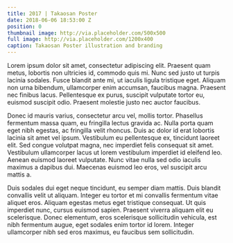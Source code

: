 ```yaml
---
title: 2017 | Takaosan Poster
date: 2018-06-06 18:53:00 Z
position: 0
thumbnail image: http://via.placeholder.com/500x500
full image: http://via.placeholder.com/1200x400
caption: Takaosan Poster illustration and branding
---
```


Lorem ipsum dolor sit amet, consectetur adipiscing elit. Praesent quam metus, lobortis non ultricies id, commodo quis mi. Nunc sed justo ut turpis lacinia sodales. Fusce blandit ante mi, ut iaculis ligula tristique eget. Aliquam non urna bibendum, ullamcorper enim accumsan, faucibus magna. Praesent nec finibus lacus. Pellentesque ex purus, suscipit vulputate tortor eu, euismod suscipit odio. Praesent molestie justo nec auctor faucibus.

Donec id mauris varius, consectetur arcu vel, mollis tortor. Phasellus fermentum massa quam, eu fringilla lectus gravida ac. Nulla porta quam eget nibh egestas, ac fringilla velit rhoncus. Duis ac dolor id erat lobortis lacinia sit amet vel ipsum. Vestibulum eu pellentesque ex, tincidunt laoreet elit. Sed congue volutpat magna, nec imperdiet felis consequat sit amet. Vestibulum ullamcorper lacus ut lorem vestibulum imperdiet id eleifend leo. Aenean euismod laoreet vulputate. Nunc vitae nulla sed odio iaculis maximus a dapibus dui. Maecenas euismod leo eros, vel suscipit arcu mattis a.

Duis sodales dui eget neque tincidunt, eu semper diam mattis. Duis blandit convallis velit ut aliquam. Integer eu tortor et mi convallis fermentum vitae aliquet eros. Aliquam egestas metus eget tristique consequat. Ut quis imperdiet nunc, cursus euismod sapien. Praesent viverra aliquam elit eu scelerisque. Donec elementum, eros scelerisque sollicitudin vehicula, est nibh fermentum augue, eget sodales enim tortor id lorem. Integer ullamcorper nibh sed eros maximus, eu faucibus sem sollicitudin.